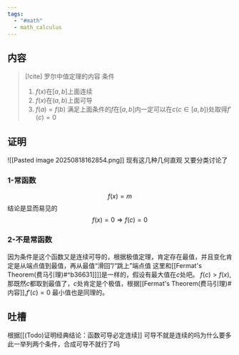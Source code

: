 ```yaml
---
tags:
  - "#math"
  - math_calculus
---
```

## 内容

> [!cite] 罗尔中值定理的内容
> 条件
> 1. $f(x)$在$[a,b]$上面连续
> 2. $f(x)$在$(a,b)$上面可导
> 3. $f(a)=f(b)$
> 满足上面条件的$f$在$[a,b]$内一定可以在$c(c\in [a,b])$处取得$f'(c)=0$

## 证明
![[Pasted image 20250818162854.png]]
现有这几种几何直观
又要分类讨论了
### 1-常函数
$$
f(x)=m
$$
结论是显而易见的
$$
f(x)=0 
\Rightarrow f(c) = 0 
$$
### 2-不是常函数
因为条件是这个函数又是连续可导的，根据极值定理，肯定存在最值，并且变化肯定是从端点值到最值，再从最值“滑回”/“跳上”端点值
这里和[[Fermat's Theorem(费马引理)#^b36631]]]]是一样的，假设有最大值在$c$处吧。
$f(c) \gt f(x)$,那既然$c$都取到最值了，$c$处肯定是个极值，根据[[Fermat's Theorem(费马引理)#内容]],$f'(c)=0$
最小值也是同理的。

## 吐槽
根据[[(Todo)证明经典结论：函数可导必定连续]] 可导不就是连续的吗为什么要多此一举列两个条件，合成可导不就行了吗